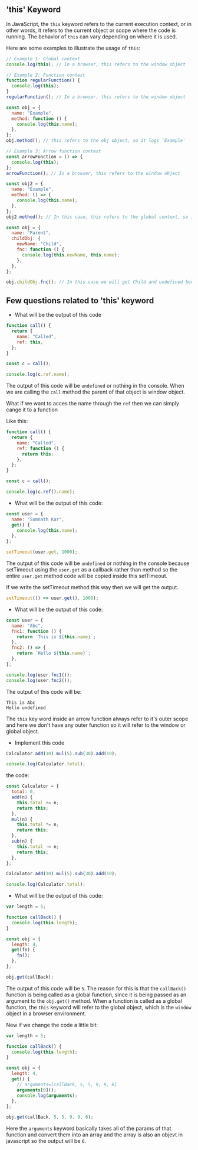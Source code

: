 ## 'this' Keyword

In JavaScript, the `this` keyword refers to the current execution context, or in other words, it refers to the current object or scope where the code is running. The behavior of `this` can vary depending on where it is used.

Here are some examples to illustrate the usage of `this`:

```javascript
// Example 1: Global context
console.log(this); // In a browser, this refers to the window object

// Example 2: Function context
function regularFunction() {
  console.log(this);
}
regularFunction(); // In a browser, this refers to the window object

const obj = {
  name: "Example",
  method: function () {
    console.log(this.name);
  },
};
obj.method(); // this refers to the obj object, so it logs 'Example'

// Example 3: Arrow function context
const arrowFunction = () => {
  console.log(this);
};
arrowFunction(); // In a browser, this refers to the window object

const obj2 = {
  name: "Example",
  method: () => {
    console.log(this.name);
  },
};
obj2.method(); // In this case, this refers to the global context, so it logs 'undefined'

const obj = {
  name: "Parent",
  childObj: {
    newName: "Child",
    fnc: function () {
      console.log(this.newName, this.name);
    },
  },
};

obj.childObj.fnc(); // In this case we will get Child and undefined because it refers to the current object
```

## Few questions related to 'this' keyword

- What will be the output of this code

```javascript
function call() {
  return {
    name: "Called",
    ref: this,
  };
}

const c = call();

console.log(c.ref.name);
```

The output of this code will be `undefined` or nothing in the console. When we are calling the `call` method the parent of that object is window object.

What if we want to acces the name through the `ref` then we can simply cange it to a function

Like this:

```javascript
function call() {
  return {
    name: "Called",
    ref: function () {
      return this;
    },
  };
}

const c = call();

console.log(c.ref().name);
```

- What will be the output of this code:

```javascript
const user = {
  name: "Somnath Kar",
  get() {
    console.log(this.name);
  },
};

setTimeout(user.get, 1000);
```

The output of this code will be `undefined` or nothing in the console because setTimeout using the `user.get` as a callback rather than method so the entire `user.get` method code will be copied inside this setTimeout.

If we write the setTimeout method this way then we will get the output.

```javascript
setTimeout(() => user.get(), 1000);
```

- What will be the output of this code:

```javascript
const user = {
  name: "Abc",
  fnc1: function () {
    return `This is ${this.name}`;
  },
  fnc2: () => {
    return `Hello ${this.name}`;
  },
};

console.log(user.fnc1());
console.log(user.fnc2());
```

The output of this code will be:

```
This is Abc
Hello undefined
```

The `this` key word inside an arrow function always refer to it's outer scope and here we don't have any outer function so it will refer to the window or global object.

- Implement this code

```javascript
Calculator.add(10).mul(5).sub(30).add(10);

console.log(Calculator.total);
```

the code:

```javascript
const Calculator = {
  total: 0,
  add(n) {
    this.total += n;
    return this;
  },
  mul(n) {
    this.total *= n;
    return this;
  },
  sub(n) {
    this.total -= n;
    return this;
  },
};

Calculator.add(10).mul(5).sub(30).add(10);

console.log(Calculator.total);
```

- What will be the output of this code:

```javascript
var length = 5;

function callBack() {
  console.log(this.length);
}

const obj = {
  length: 4,
  get(fn) {
    fn();
  },
};

obj.get(callBack);
```

The output of this code will be `5`.
The reason for this is that the `callBack()` function is being called as a global function, since it is being passed as an argument to the `obj.get()` method. When a function is called as a global function, the `this` keyword will refer to the global object, which is the `window` object in a browser environment.

New if we change the code a little bit:

```javascript
var length = 5;

function callBack() {
  console.log(this.length);
}

const obj = {
  length: 4,
  get() {
    // arguments=[callBack, 5, 5, 9, 9, 6]
    arguments[0]();
    console.log(arguments);
  },
};

obj.get(callBack, 5, 5, 9, 9, 6);
```

Here the `arguments` keyword basically takes all of the params of that function and convert them into an array and the array is also an objevt in javascript so the output will be `6`.
